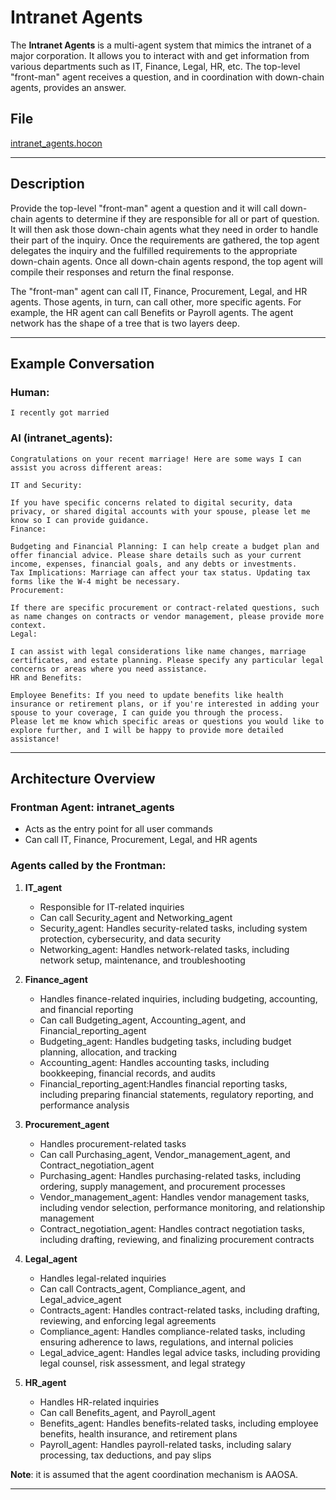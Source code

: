 # Intranet Agents

The **Intranet Agents** is a multi-agent system that mimics the intranet of a major corporation. It allows you to interact with and get information from various departments such as IT, Finance, Legal, HR, etc. The top-level "front-man" agent receives a question, and in coordination with down-chain agents,
provides an answer.

## File

[intranet_agents.hocon](../../registries/intranet_agents.hocon)

---

## Description

Provide the top-level "front-man" agent a question and it will call down-chain agents to determine if they are responsible for all or part of question.
It will then ask those down-chain agents what they need in order to handle their part of the inquiry. Once the requirements are gathered, the top agent
delegates the inquiry and the fulfilled requirements to the appropriate down-chain agents. Once all down-chain agents respond, the top agent will compile
their responses and return the final response.

The "front-man" agent can call IT, Finance, Procurement, Legal, and HR agents. Those agents, in turn, can call other, more specific agents. For example,
the HR agent can call Benefits or Payroll agents. The agent network has the shape of a tree that is two layers deep.

---

## Example Conversation

### Human:
```
I recently got married
```

### AI (intranet_agents):
```
Congratulations on your recent marriage! Here are some ways I can assist you across different areas:

IT and Security:

If you have specific concerns related to digital security, data privacy, or shared digital accounts with your spouse, please let me know so I can provide guidance.
Finance:

Budgeting and Financial Planning: I can help create a budget plan and offer financial advice. Please share details such as your current income, expenses, financial goals, and any debts or investments.
Tax Implications: Marriage can affect your tax status. Updating tax forms like the W-4 might be necessary.
Procurement:

If there are specific procurement or contract-related questions, such as name changes on contracts or vendor management, please provide more context.
Legal:

I can assist with legal considerations like name changes, marriage certificates, and estate planning. Please specify any particular legal concerns or areas where you need assistance.
HR and Benefits:

Employee Benefits: If you need to update benefits like health insurance or retirement plans, or if you're interested in adding your spouse to your coverage, I can guide you through the process.
Please let me know which specific areas or questions you would like to explore further, and I will be happy to provide more detailed assistance!
```

---

## Architecture Overview

### Frontman Agent: **intranet_agents**
- Acts as the entry point for all user commands
- Can call IT, Finance, Procurement, Legal, and HR agents

### Agents called by the Frontman:

1. **IT_agent**
   - Responsible for IT-related inquiries
   - Can call Security_agent and Networking_agent
   - Security_agent: Handles security-related tasks, including system protection, cybersecurity, and data security
   - Networking_agent: Handles network-related tasks, including network setup, maintenance, and troubleshooting

2. **Finance_agent**
   - Handles finance-related inquiries, including budgeting, accounting, and financial reporting
   - Can call Budgeting_agent, Accounting_agent, and Financial_reporting_agent
   - Budgeting_agent: Handles budgeting tasks, including budget planning, allocation, and tracking
   - Accounting_agent: Handles accounting tasks, including bookkeeping, financial records, and audits
   - Financial_reporting_agent:Handles financial reporting tasks, including preparing financial statements, regulatory reporting, and performance analysis

3. **Procurement_agent**
   - Handles procurement-related tasks
   - Can call Purchasing_agent, Vendor_management_agent, and Contract_negotiation_agent
   - Purchasing_agent: Handles purchasing-related tasks, including ordering, supply management, and procurement processes
   - Vendor_management_agent: Handles vendor management tasks, including vendor selection, performance monitoring, and relationship management
   - Contract_negotiation_agent: Handles contract negotiation tasks, including drafting, reviewing, and finalizing procurement contracts

4. **Legal_agent**
   - Handles legal-related inquiries
   - Can call Contracts_agent, Compliance_agent, and Legal_advice_agent
   - Contracts_agent: Handles contract-related tasks, including drafting, reviewing, and enforcing legal agreements
   - Compliance_agent: Handles compliance-related tasks, including ensuring adherence to laws, regulations, and internal policies
   - Legal_advice_agent: Handles legal advice tasks, including providing legal counsel, risk assessment, and legal strategy

5. **HR_agent**
   - Handles HR-related inquiries
   - Can call Benefits_agent, and Payroll_agent
   - Benefits_agent: Handles benefits-related tasks, including employee benefits, health insurance, and retirement plans
   - Payroll_agent: Handles payroll-related tasks, including salary processing, tax deductions, and pay slips

**Note**: it is assumed that the agent coordination mechanism is AAOSA.

---

